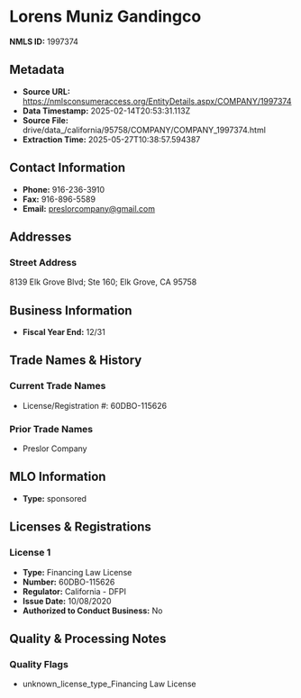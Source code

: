 # Lorens Muniz Gandingco

**NMLS ID:** 1997374

## Metadata
- **Source URL:** https://nmlsconsumeraccess.org/EntityDetails.aspx/COMPANY/1997374
- **Data Timestamp:** 2025-02-14T20:53:31.113Z
- **Source File:** drive/data_/california/95758/COMPANY/COMPANY_1997374.html
- **Extraction Time:** 2025-05-27T10:38:57.594387

## Contact Information
- **Phone:** 916-236-3910
- **Fax:** 916-896-5589
- **Email:** preslorcompany@gmail.com

## Addresses
### Street Address
8139 Elk Grove Blvd; Ste 160; Elk Grove, CA 95758

## Business Information
- **Fiscal Year End:** 12/31

## Trade Names & History
### Current Trade Names
- License/Registration #: 60DBO-115626

### Prior Trade Names
- Preslor Company

## MLO Information
- **Type:** sponsored

## Licenses & Registrations

### License 1
- **Type:** Financing Law License
- **Number:** 60DBO-115626
- **Regulator:** California - DFPI
- **Issue Date:** 10/08/2020
- **Authorized to Conduct Business:** No

## Quality & Processing Notes
### Quality Flags
- unknown_license_type_Financing Law License

